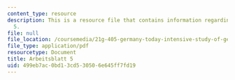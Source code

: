 ```yaml
---
content_type: resource
description: This is a resource file that contains information regarding arbeitsblatt
  5.
file: null
file_location: /coursemedia/21g-405-germany-today-intensive-study-of-german-language-and-culture-january-iap-2011/499eb7ac0bd13cd530506e645ff7fd19_MIT21G_405IAP11_arbeit05.pdf
file_type: application/pdf
resourcetype: Document
title: Arbeitsblatt 5
uid: 499eb7ac-0bd1-3cd5-3050-6e645ff7fd19
---
```

